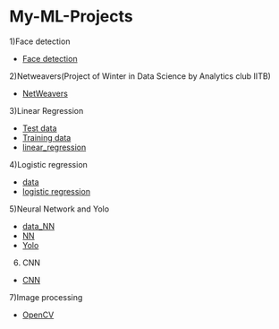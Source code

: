 # My-ML-Projects

1)Face detection
- [Face detection](https://github.com/VarunSriTeja/My-ML-Projects/blob/main/Facedetection.py)


2)Netweavers(Project of Winter in Data Science by Analytics club IITB)
- [NetWeavers](https://github.com/VarunSriTeja/My-ML-Projects/blob/main/Copy%20of%20NetWeaver_final.ipynb)


3)Linear Regression
- [Test data](https://github.com/VarunSriTeja/My-ML-Projects/blob/main/Test%20data.xlsx)
- [Training data](https://github.com/VarunSriTeja/My-ML-Projects/blob/main/Training%20data.xlsx)
- [linear_regression](https://github.com/VarunSriTeja/My-ML-Projects/blob/main/Copy%20of%20linear_regression_week1.ipynb)


4)Logistic regression
- [data](https://github.com/VarunSriTeja/My-ML-Projects/blob/main/data.txt)
- [logistic regression](https://github.com/VarunSriTeja/My-ML-Projects/blob/main/Copy%20of%20assignment_logistic_regression.ipynb)


5)Neural Network and Yolo
- [data_NN](https://github.com/VarunSriTeja/My-ML-Projects/blob/main/homer_bart.zip)
- [NN](https://github.com/VarunSriTeja/My-ML-Projects/blob/main/Week2_NN.ipynb)
- [Yolo](https://github.com/VarunSriTeja/My-ML-Projects/blob/main/Yolov8.ipynb)


6) CNN
- [CNN](https://github.com/VarunSriTeja/My-ML-Projects/blob/main/Copy%20of%20CNNassignment.ipynb)


7)Image processing
- [OpenCV](https://github.com/VarunSriTeja/My-ML-Projects/blob/main/ImagePreprocessing-OpenCV.ipynb)




